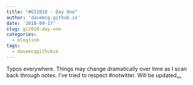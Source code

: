 ```yaml
---
title: "#GI2018 - Day One"
author: 'davemcg.github.io'
date: '2018-09-17'
slug: gi2018-day-one
categories:
  - bloglink
tags:
  - davemcggithubio
---
```


Typos everywhere. Things may change dramatically over time as I scan back through notes. I’ve tried to respect #notwitter. Will be updated[... <i class="fas fa-external-link-alt"></i>](http://davemcg.github.io/./post/gi2018-day-one/)

